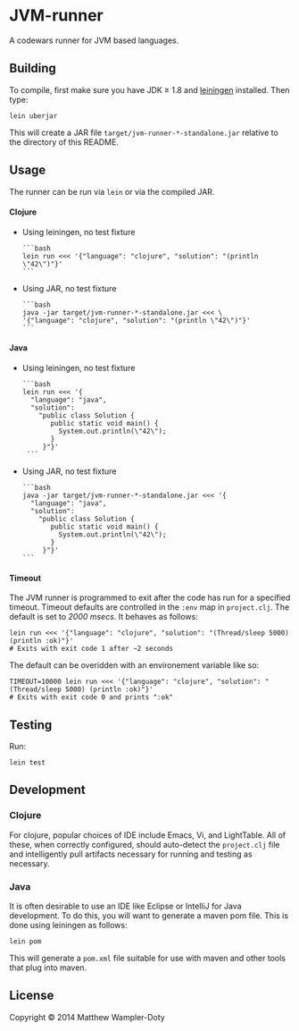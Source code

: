 # JVM-runner

A codewars runner for JVM based languages.

## Building

To compile, first make sure you have JDK ≥ 1.8 and [leiningen](1) installed.  Then type:

	lein uberjar

This will create a JAR file `target/jvm-runner-*-standalone.jar` relative to the directory of this README.

## Usage

The runner can be run via `lein` or via the compiled JAR.

#### Clojure

- Using leiningen, no test fixture

      ```bash
      lein run <<< '{"language": "clojure", "solution": "(println \"42\")"}'
      ```

- Using JAR, no test fixture

      ```bash
      java -jar target/jvm-runner-*-standalone.jar <<< \
      '{"language": "clojure", "solution": "(println \"42\")"}'
      ```

#### Java

- Using leiningen, no test fixture


      ```bash
      lein run <<< '{
        "language": "java", 
        "solution": 
          "public class Solution { 
             public static void main() {
               System.out.println(\"42\");
             }
           }"}'
       ```

- Using JAR, no test fixture

      ```bash
      java -jar target/jvm-runner-*-standalone.jar <<< '{
        "language": "java", 
        "solution": 
          "public class Solution { 
             public static void main() {
               System.out.println(\"42\");
             }
           }"}'
      ```

#### Timeout

The JVM runner is programmed to exit after the code has run for a specified timeout.  Timeout defaults are controlled in the `:env` map in `project.clj`.  The default is set to *2000 msecs*.  It behaves as follows:

	lein run <<< '{"language": "clojure", "solution": "(Thread/sleep 5000) (println :ok)"}'
	# Exits with exit code 1 after ~2 seconds

The default can be overidden with an environement variable like so:

	TIMEOUT=10000 lein run <<< '{"language": "clojure", "solution": "(Thread/sleep 5000) (println :ok)"}'
	# Exits with exit code 0 and prints ":ok"

## Testing

Run:

	lein test

## Development

### Clojure

For clojure, popular choices of IDE include Emacs, Vi, and LightTable.  All of these, when correctly configured, should auto-detect the `project.clj` file and intelligently pull artifacts necessary for running and testing as necessary.

### Java

It is often desirable to use an IDE like Eclipse or IntelliJ for Java development.  To do this, you will want to generate a maven pom file.  This is done using leiningen as follows:

	lein pom

This will generate a `pom.xml` file suitable for use with maven and other tools that plug into maven.

## License

Copyright © 2014 Matthew Wampler-Doty

[1]: http://leiningen.org/
